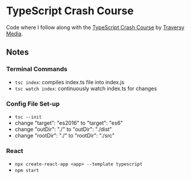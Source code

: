 # TypeScript Crash Course
Code where I follow along with the [TypeScript Crash Course](https://www.youtube.com/watch?v=BCg4U1FzODs&t=1648s&ab_channel=TraversyMedia) by [Traversy Media](https://www.youtube.com/channel/UC29ju8bIPH5as8OGnQzwJyA).

## Notes

### Terminal Commands
- `tsc index`: compiles index.ts file into index.js
- `tsc watch index`: continuously watch index.ts for changes

### Config File Set-up
- `tsc --init`
- change "target": "es2016" to "target": "es6"
- change "outDir": "./" to "outDir": "./dist"
- change "rootDir": "./" to "rootDir": "./src"

### React
- `npx create-react-app <app> --template typescript`
- `npm start`

